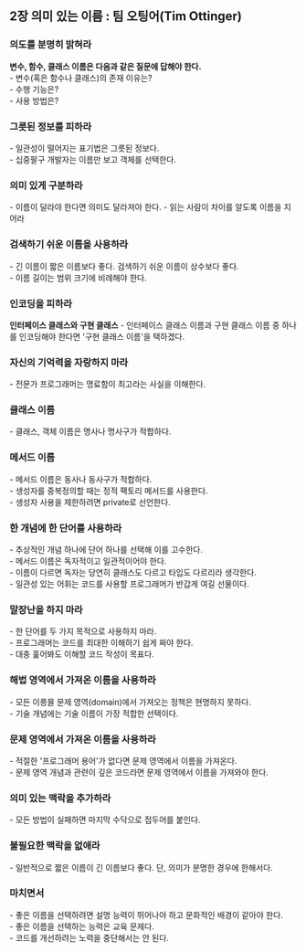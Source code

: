 ## 2장 의미 있는 이름 : 팀 오팅어(Tim Ottinger)  
  
### 의도를 분명히 밝혀라
**변수, 함수, 클래스 이름은 다음과 같은 질문에 답해야 한다.**  
\- 변수(혹은 함수나 클래스)의 존재 이유는?  
\- 수행 기능은?  
\- 사용 방법은?  

### 그릇된 정보를 피하라  
\- 일관성이 떨어지는 표기법은 그릇된 정보다.  
\- 십중팔구 개발자는 이름만 보고 객체를 선택한다.

### 의미 있게 구분하라  
\- 이름이 달라야 한다면 의미도 달라져야 한다.
\- 읽는 사람이 차이를 알도록 이름을 지어라

### 검색하기 쉬운 이름을 사용하라
\- 긴 이름이 짧은 이름보다 좋다. 검색하기 쉬운 이름이 상수보다 좋다.  
\- 이름 길이는 범위 크기에 비례해야 한다.  

### 인코딩을 피하라
**인터페이스 클래스와 구현 클래스**
\- 인터페이스 클래스 이름과 구현 클래스 이름 중 하나를 인코딩해야 한다면 '구현 클래스 이름'을 택하겠다.

### 자신의 기억력을 자랑하지 마라
\- 전문가 프로그래머는 명료함이 최고라는 사실을 이해한다.

### 클래스 이름
\- 클래스, 객체 이름은 명사나 명사구가 적합하다.

### 메서드 이름
\- 메서드 이름은 동사나 동사구가 적합하다.  
\- 생성자를 중복정의할 때는 정적 팩토리 메서드를 사용한다.  
\- 생성자 사용을 제한하려면 private로 선언한다.  

### 한 개념에 한 단어를 사용하라
\- 추상적인 개념 하나에 단어 하나를 선택해 이를 고수한다.  
\- 메서드 이름은 독자적이고 일관적이어야 한다.  
\- 이름이 다르면 독자는 당연히 클래스도 다르고 타입도 다르리라 생각한다.  
\- 일관성 있는 어휘는 코드를 사용할 프로그래머가 반갑게 여길 선물이다.  

### 말장난을 하지 마라
\- 한 단어를 두 가지 목적으로 사용하지 마라.  
\- 프로그래머는 코드를 최대한 이해하기 쉽게 짜야 한다.  
\- 대충 훑어봐도 이해할 코드 작성이 목표다.  

### 해법 영역에서 가져온 이름을 사용하라
\- 모든 이릉믈 문제 영역(domain)에서 가져오는 정책은 현명하지 못하다.  
\- 기술 개념에는 기술 이름이 가장 적합한 선택이다.

### 문제 영역에서 가져온 이름을 사용하라
\- 적절한 '프로그래머 용어'가 없다면 문제 영역에서 이름을 가져온다.  
\- 문제 영역 개념과 관련이 깊은 코드라면 문제 영역에서 이름을 가져와야 한다.  

### 의미 있는 맥락을 추가하라
\- 모든 방법이 실패하면 마지막 수닥으로 접두어를 붙인다.  

### 불필요한 맥락을 없애라
\- 일반적으로 짧은 이름이 긴 이름보다 좋다. 단, 의미가 분명한 경우에 한해서다.

### 마치면서
\- 좋은 이름을 선택하려면 설명 능력이 뛰어나야 하고 문화적인 배경이 같아야 한다.  
\- 좋은 이름을 선택하는 능력은 교육 문제다.  
\- 코드를 개선하려는 노력을 중단해서는 안 된다.  